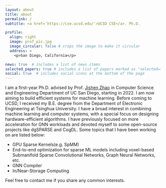 ```yaml
---
layout: about
title: about
permalink: /
subtitle: <a href='https://cse.ucsd.edu/'>UCSD CSE</a>. Ph.D.

profile:
  align: right
  image: prof_pic.jpg
  image_circular: false # crops the image to make it circular
  address: >
    <p>San Diego, California</p>

news: true  # includes a list of news items
selected_papers: true # includes a list of papers marked as "selected={true}"
social: true  # includes social icons at the bottom of the page
---
```


I am a first-year Ph.D. advised by Prof. [Jishen Zhao](https://cseweb.ucsd.edu/~jzhao/) in Computer Science and Engineering Department of UC San Diego, starting in 2022. I am now aiming to build efficient systems for machine learning. Before coming to UCSD, I received my B.E. degree from the Department of Electronic Engineering at Tsinghua University.
I have a broad interest in combining machine learning and computer systems, with a special focus on designing hardware-efficient algorithms. I have previously focused on more acceleration for GNN workloads and devoted myself to some open-source projects like dgSPARSE and CogDL. Some topics that I have been working on are listed below:
* GPU Sparse Kernels(e.g. SpMM)
* End-to-end optimization for sparse ML models including voxel-based Submanifold Sparse Convolutional Networks, Graph Neural Networks, etc.
* GNN Compiler
* In/Near-Storage Computing

Feel free to contact me if you share any common interests.